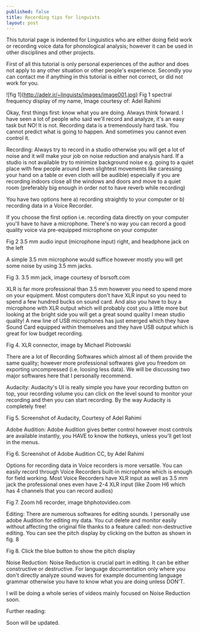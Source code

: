 ```yaml
---
published: false
title: Recording tips for linguists
layout: post
---
```

This tutorial page is indented for Linguistics who are either doing field work or recording voice data for phonological analysis; however it can be used in other disciplines and other projects.

First of all this tutorial is only personal experiences of the author and does not apply to any other situation or other people's experience. Secondly you can contact me if anything in this tutorial is either not correct, or did not work for you.


![fig 1]{http://adelr.ir/~linguists/images/image001.jpg}
Fig 1 spectral frequency display of my name, Image courtesy of: Adel Rahimi

Okay, first things first: know what you are doing. Always think forward. I have seen a lot of people who said we'll record and analyze, it's an easy task but NO! It is not. Recording data is a tremendously hard task. You cannot predict what is going to happen. And sometimes you cannot even control it.

Recording: Always try to record in a studio otherwise you will get a lot of noise and it will make your job on noise reduction and analysis hard. If a studio is not available try to minimize background noise e.g. going to a quiet place with few people around (even slightest movements like caressing your hand on a table or even cloth will be audible) especially if you are recording indoors close all the windows and doors and move to a quiet room (preferably big enough in order not to have reverb while recording)

You have two options here a) recording straightly to your computer or b) recording data in a Voice Recorder.

If you choose the first option i.e. recording data directly on your computer you'll have to have a microphone. There's no way you can record a good quality voice via pre-equipped microphone on your computer



Fig 2 3.5 mm audio input (microphone input) right, and headphone jack on the left

A simple 3.5 mm microphone would suffice however mostly you will get some noise by using 3.5 mm jacks.



Fig 3. 3.5 mm jack, image courtesy of bsrsoft.com

XLR is far more professional than 3.5 mm however you need to spend more on your equipment. Most computers don't have XLR input so you need to spend a few hundred bucks on sound card. And also you have to buy a microphone with XLR output which will probably cost you a little more but looking at the bright side you will get a great sound quality I mean studio quality! A new line of USB microphones has just emerged which they have Sound Card equipped within themselves and they have USB output which is great for low budget recording.



Fig 4. XLR connector, image by Michael Piotrowski

There are a lot of Recording Softwares which almost all of them provide the same quality; however more professional softwares give you freedom on exporting uncompressed (i.e. loosing less data). We will be discussing two major softwares here that I personally recommend.

Audacity: Audacity's UI is really simple you have your recording button on top, your recording volume you can click on the level sound to monitor your recording and then you can start recording. By the way Audacity is completely free!



Fig 5. Screenshot of Audacity, Courtesy of Adel Rahimi

Adobe Audition: Adobe Audition gives better control however most controls are available instantly, you HAVE to know the hotkeys, unless you'll get lost in the menus.



Fig 6. Screenshot of Adobe Audition CC, by Adel Rahimi

Options for recording data in Voice recorders is more versatile. You can easily record through Voice Recorders built-in microphone which is enough for field working. Most Voice Recorders have XLR input as well as 3.5 mm jack the professional ones even have 2-4 XLR input (like Zoom H6 which has 4 channels that you can record audios)



Fig 7. Zoom h6 recorder, image bhphotovideo.com

Editing: There are numerous softwares for editing sounds. I personally use adobe Audition for editing my data. You cut delete and monitor easily without affecting the original file thanks to a feature called: non-destructive editing. You can see the pitch display by clicking on the button as shown in fig. 8



Fig 8. Click the blue button to show the pitch display

Noise Reduction: Noise Reduction is crucial part in editing. It can be either constructive or destructive. For language documentation only where you don't directly analyze sound waves for example documenting language grammar otherwise you have to know what you are doing unless DON'T.

I will be doing a whole series of videos mainly focused on Noise Reduction soon.

 

Further reading:

Soon will be updated.